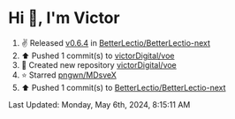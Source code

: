 <h1>Hi 👋, I'm Victor </h1>

<!--RECENT_ACTIVITY:start-->
1. ✌️ Released [v0.6.4](https://github.com/BetterLectio/BetterLectio-next/releases/tag/v0.6.4) in [BetterLectio/BetterLectio-next](https://github.com/BetterLectio/BetterLectio-next)<br>
2. ⬆️ Pushed 1 commit(s) to [victorDigital/voe](https://github.com/victorDigital/voe)<br>
3. 📔 Created new repository [victorDigital/voe](https://github.com/victorDigital/voe)<br>
4. ⭐ Starred [pngwn/MDsveX](https://github.com/pngwn/MDsveX)<br>
5. ⬆️ Pushed 1 commit(s) to [BetterLectio/BetterLectio-next](https://github.com/BetterLectio/BetterLectio-next)<br>
<!--RECENT_ACTIVITY:end-->

<!--RECENT_ACTIVITY:last_update-->
Last Updated: Monday, May 6th, 2024, 8:15:11 AM
<!--RECENT_ACTIVITY:last_update_end-->
